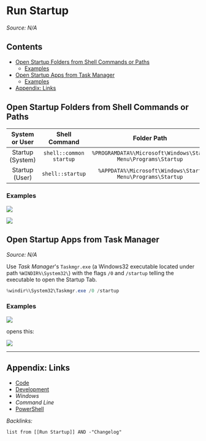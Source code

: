 # Run Startup

*Source: N/A*

## Contents

* [Open Startup Folders from Shell Commands or Paths](Run%20-%20Startup.md#open-startup-folders-from-shell-commands-or-paths)
  * [Examples](Run%20-%20Startup.md#examples)
* [Open Startup Apps from Task Manager](Run%20-%20Startup.md#open-startup-apps-from-task-manager)
  * [Examples](Run%20-%20Startup.md#examples)
* [Appendix: Links](Run%20-%20Startup.md#appendix-links)

## Open Startup Folders from Shell Commands or Paths

|System or User|Shell Command|Folder Path|
|:------------:|:-----------:|:---------:|
|Startup (System)|`shell::common startup`|`%PROGRAMDATA%\Microsoft\Windows\Start Menu\Programs\Startup`|
|Startup (User)|`shell::startup`|`%APPDATA%\Microsoft\Windows\Start Menu\Programs\Startup`|

### Examples

![](https://i.imgur.com/wsAFFrO.png)

![](https://i.imgur.com/L2l5UiM.png)

## Open Startup Apps from Task Manager

*Source: N/A*

Use *Task Manager*'s `Taskmgr.exe` (a Windows32 executable located under path `%WINDIR%\System32\`) with the flags `/0` and `/startup` telling the executable to open the Startup Tab.

````powershell
%windir%\System32\Taskmgr.exe /0 /startup
````

### Examples

![](https://i.imgur.com/RfwdH0w.png)

opens this:

![](https://i.imgur.com/fdg7FYO.png)

---

## Appendix: Links

* [Code](../Code.md)
* [Development](../../MOCs/Development.md)
* *Windows*
* *Command Line*
* [PowerShell](../PowerShell/PowerShell.md)

*Backlinks:*

````dataview
list from [[Run Startup]] AND -"Changelog"
````
